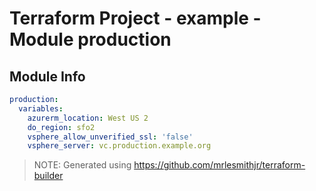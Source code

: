 # Terraform Project - example - Module production

## Module Info

```yaml
production:
  variables:
    azurerm_location: West US 2
    do_region: sfo2
    vsphere_allow_unverified_ssl: 'false'
    vsphere_server: vc.production.example.org

```

> NOTE: Generated using https://github.com/mrlesmithjr/terraform-builder